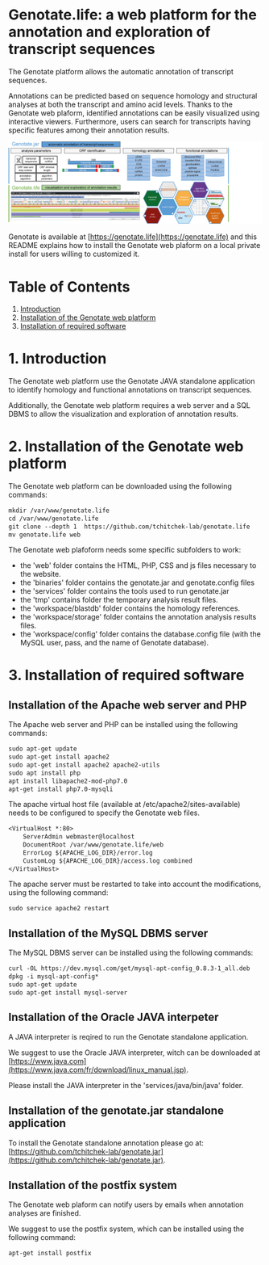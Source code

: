 ﻿# Genotate.life: a web platform for the annotation and exploration of transcript sequences

The Genotate platform allows the automatic annotation of transcript sequences. 

Annotations can be predicted based on sequence homology and structural analyses at both the transcript and amino acid levels. Thanks to the Genotate web plaform, identified annotations can be easily visualized using interactive viewers. Furthermore, users can search for transcripts having specific features among their annotation results.

<img src="README.figures/workflow.png"/>

Genotate is available at [https://genotate.life](https://genotate.life) and this README explains how to install the Genotate web plaform on a local private install for users willing to customized it.

# Table of Contents

1. [Introduction](#Introduction)
2. [Installation of the Genotate web platform](#Installation)
3. [Installation of required software](#Requirement)

# <a name="Introduction"/> 1. Introduction
The Genotate web platform use the Genotate JAVA standalone application to identify homology and functional annotations on transcript sequences.

Additionally, the Genotate web platform requires a web server and a SQL DBMS to allow the visualization and exploration of annotation results.

# <a name="Installation"/> 2. Installation of the Genotate web platform 

The Genotate web platform can be downloaded using the following commands:
```
mkdir /var/www/genotate.life
cd /var/www/genotate.life
git clone --depth 1  https://github.com/tchitchek-lab/genotate.life
mv genotate.life web
```

The Genotate web plafoform needs some specific subfolders to work:
 * the 'web' folder contains the HTML, PHP, CSS and js files necessary to the website.
 * the 'binaries' folder contains the genotate.jar and genotate.config files
 * the 'services' folder contains the tools used to run genotate.jar
 * the 'tmp' contains folder the temporary analysis result files.
 * the 'workspace/blastdb' folder contains the homology references.
 * the 'workspace/storage' folder contains the annotation analysis results files.
 * the 'workspace/config' folder contains the database.config file (with the MySQL user, pass, and the name of Genotate database).

# <a name="Overview"/> 3. Installation of required software

## Installation of the Apache web server and PHP

The Apache web server and PHP can be installed using the following commands:
```
sudo apt-get update
sudo apt-get install apache2
sudo apt-get install apache2 apache2-utils
sudo apt install php
apt install libapache2-mod-php7.0
apt-get install php7.0-mysqli
```

The apache virtual host file (available at /etc/apache2/sites-available) needs to be configured to specify the Genotate web files.
```
<VirtualHost *:80>
    ServerAdmin webmaster@localhost
    DocumentRoot /var/www/genotate.life/web
    ErrorLog ${APACHE_LOG_DIR}/error.log
    CustomLog ${APACHE_LOG_DIR}/access.log combined
</VirtualHost>
```

The apache server must be restarted to take into account the modifications, using the following command:
```
sudo service apache2 restart
```

## Installation of the MySQL DBMS server

The MySQL DBMS server can be installed using the following commands:
```
curl -OL https://dev.mysql.com/get/mysql-apt-config_0.8.3-1_all.deb
dpkg -i mysql-apt-config*
sudo apt-get update
sudo apt-get install mysql-server
```

## Installation of the Oracle JAVA interpeter

A JAVA interpreter is reqired to run the Genotate standalone application.

We suggest to use the Oracle JAVA interpreter, witch can be downloaded at [https://www.java.com](https://www.java.com/fr/download/linux_manual.jsp).

Please install the JAVA interpreter in the 'services/java/bin/java' folder.

## Installation of the genotate.jar standalone application

To install the Genotate standalone annotation please go at: [https://github.com/tchitchek-lab/genotate.jar](https://github.com/tchitchek-lab/genotate.jar).

## Installation of the postfix system

The Genotate web plaform can notify users by emails when annotation analyses are finished. 

We  suggest to use the postfix system, which can be installed using the following command:
```
apt-get install postfix
```
